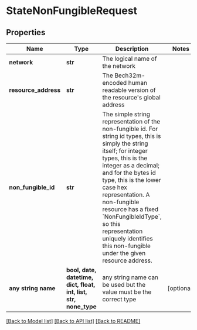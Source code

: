 # StateNonFungibleRequest


## Properties
Name | Type | Description | Notes
------------ | ------------- | ------------- | -------------
**network** | **str** | The logical name of the network | 
**resource_address** | **str** | The Bech32m-encoded human readable version of the resource&#39;s global address | 
**non_fungible_id** | **str** | The simple string representation of the non-fungible id. For string id types, this is simply the string itself; for integer types, this is the integer as a decimal; and for the bytes id type, this is the lower case hex representation. A non-fungible resource has a fixed &#x60;NonFungibleIdType&#x60;, so this representation uniquely identifies this non-fungible under the given resource address.  | 
**any string name** | **bool, date, datetime, dict, float, int, list, str, none_type** | any string name can be used but the value must be the correct type | [optional]

[[Back to Model list]](../README.md#documentation-for-models) [[Back to API list]](../README.md#documentation-for-api-endpoints) [[Back to README]](../README.md)


